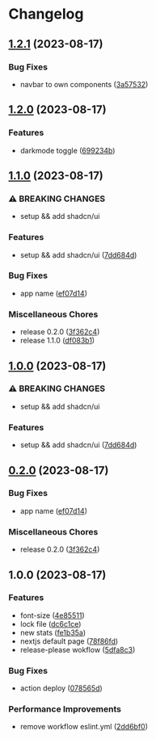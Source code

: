 # Changelog

## [1.2.1](https://github.com/adhamaa/adhamaa/compare/v1.2.0...v1.2.1) (2023-08-17)


### Bug Fixes

* navbar to own components ([3a57532](https://github.com/adhamaa/adhamaa/commit/3a575323c554e27dd0d7a9db77a57b32e6018d42))

## [1.2.0](https://github.com/adhamaa/adhamaa/compare/v1.1.0...v1.2.0) (2023-08-17)


### Features

* darkmode toggle ([699234b](https://github.com/adhamaa/adhamaa/commit/699234bc7e5e013899b69b3423f1580925061d71))

## [1.1.0](https://github.com/adhamaa/adhamaa/compare/v1.0.0...v1.1.0) (2023-08-17)


### ⚠ BREAKING CHANGES

* setup && add shadcn/ui

### Features

* setup && add shadcn/ui ([7dd684d](https://github.com/adhamaa/adhamaa/commit/7dd684de4ec17c0f50b403c7bfbc3a1ba00fa07b))


### Bug Fixes

* app name ([ef07d14](https://github.com/adhamaa/adhamaa/commit/ef07d14a6e7e914b15e40f07de410a52b9e8db35))


### Miscellaneous Chores

* release 0.2.0 ([3f362c4](https://github.com/adhamaa/adhamaa/commit/3f362c42aae25ec82a4a8f26f962991b41e3ed19))
* release 1.1.0 ([df083b1](https://github.com/adhamaa/adhamaa/commit/df083b1bab4854a0d59359ab0e49c78c268bde85))

## [1.0.0](https://github.com/adhamaa/adhamaa/compare/v0.2.0...v1.0.0) (2023-08-17)


### ⚠ BREAKING CHANGES

* setup && add shadcn/ui

### Features

* setup && add shadcn/ui ([7dd684d](https://github.com/adhamaa/adhamaa/commit/7dd684de4ec17c0f50b403c7bfbc3a1ba00fa07b))

## [0.2.0](https://github.com/adhamaa/adhamaa/compare/v1.0.0...v0.2.0) (2023-08-17)


### Bug Fixes

* app name ([ef07d14](https://github.com/adhamaa/adhamaa/commit/ef07d14a6e7e914b15e40f07de410a52b9e8db35))


### Miscellaneous Chores

* release 0.2.0 ([3f362c4](https://github.com/adhamaa/adhamaa/commit/3f362c42aae25ec82a4a8f26f962991b41e3ed19))

## 1.0.0 (2023-08-17)


### Features

* font-size ([4e85511](https://github.com/adhamaa/adhamaa/commit/4e855117077185d9a31af201196ff60d9c47d349))
* lock file ([dc6c1ce](https://github.com/adhamaa/adhamaa/commit/dc6c1ce80289028168cd023c75b216ca72a12fcd))
* new stats ([fe1b35a](https://github.com/adhamaa/adhamaa/commit/fe1b35a81c8f94ab704e35e9f8cb1fbc6183871a))
* nextjs default page ([78f86fd](https://github.com/adhamaa/adhamaa/commit/78f86fd5c41b24e40e4641ea9496c0cdb673abb8))
* release-please wokflow ([5dfa8c3](https://github.com/adhamaa/adhamaa/commit/5dfa8c328530dd7be69ba46d52de1a50c237d071))


### Bug Fixes

* action deploy ([078565d](https://github.com/adhamaa/adhamaa/commit/078565ddf94bda22b7d5f996491ef8aecd594ba2))


### Performance Improvements

* remove workflow eslint.yml ([2dd6bf0](https://github.com/adhamaa/adhamaa/commit/2dd6bf0c49ed9d0cde0d867cd2c0322227a6c83e))
